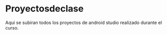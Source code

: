# Proyectosdeclase
Aqui se subiran todos los proyectos de android studio realizado durante el curso.
